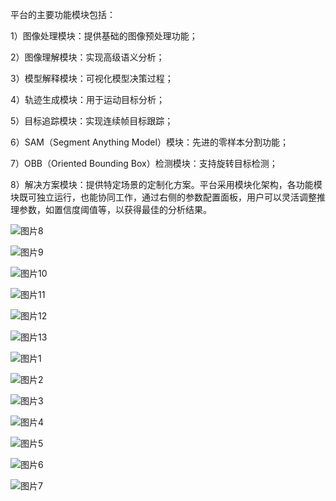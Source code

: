 平台的主要功能模块包括：  

1）图像处理模块：提供基础的图像预处理功能；  

2）图像理解模块：实现高级语义分析；  

3）模型解释模块：可视化模型决策过程；  

4）轨迹生成模块：用于运动目标分析；  

5）目标追踪模块：实现连续帧目标跟踪；  

6）SAM（Segment Anything Model）模块：先进的零样本分割功能；  

7）OBB（Oriented Bounding Box）检测模块：支持旋转目标检测；  

8）解决方案模块：提供特定场景的定制化方案。平台采用模块化架构，各功能模块既可独立运行，也能协同工作，通过右侧的参数配置面板，用户可以灵活调整推理参数，如置信度阈值等，以获得最佳的分析结果。  



![图片8](./doc/图片1.png)


![图片9](./doc/图片9.jpg)


![图片10](./doc/图片10.png)


![图片11](./doc/图片11.jpg)

![图片12](./doc/图片12.jpg)

![图片13](./doc/图片13.png)

![图片1](./doc/图片1.png)

![图片2](./doc/图片2.jpg)

![图片3](./doc/图片3.jpg)

![图片4](./doc/图片4.jpg)

![图片5](./doc/图片5.jpg)

![图片6](./doc/图片6.png)

![图片7](./doc/图片7.jpg)
